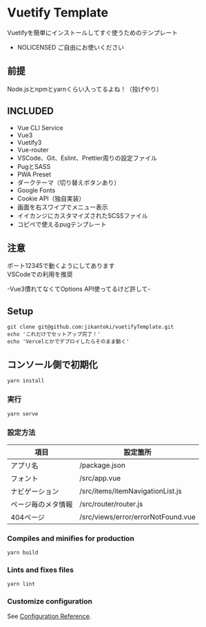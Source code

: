 # Vuetify Template

Vuetifyを簡単にインストールしてすぐ使うためのテンプレート

- NOLICENSED ご自由にお使いください

## 前提

Node.jsとnpmとyarnくらい入ってるよね！（投げやり）

## INCLUDED

- Vue CLI Service
- Vue3
- Vuetify3
- Vue-router
- VSCode、Git、Eslint、Prettier周りの設定ファイル
- PugとSASS
- PWA Preset
- ダークテーマ（切り替えボタンあり）
- Google Fonts
- Cookie API（独自実装）
- 画面を右スワイプでメニュー表示
- イイカンジにカスタマイズされたSCSSファイル
- コピペで使えるpugテンプレート

## 注意

ポート12345で動くようにしてあります  
VSCodeでの利用を推奨

-Vue3慣れてなくてOptions API使ってるけど許して-

## Setup

```shell
git clone git@github.com:jikantoki/vuetifyTemplate.git
echo 'これだけでセットアップ完了！'
echo 'Vercelとかでデプロイしたらそのまま動く'
```

## コンソール側で初期化

```shell
yarn install
```

### 実行

```shell
yarn serve
```

### 設定方法

| 項目               | 設定箇所                           |
| ------------------ | ---------------------------------- |
| アプリ名           | /package.json                      |
| フォント           | /src/app.vue                       |
| ナビゲーション     | /src/items/itemNavigationList.js   |
| ページ毎のメタ情報 | /src/router/router.js              |
| 404ページ          | /src/views/error/errorNotFound.vue |

### Compiles and minifies for production

```shell
yarn build
```

### Lints and fixes files

```shell
yarn lint
```

### Customize configuration

See [Configuration Reference](https://cli.vuejs.org/config/).
